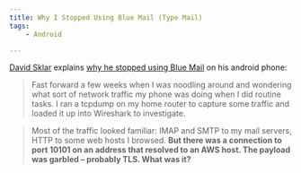 ```yaml
---
title: Why I Stopped Using Blue Mail (Type Mail)
tags:
    - Android

---
```


[David Sklar](http://www.sklar.com/) explains [why he stopped using Blue Mail](http://www.sklar.com/2014/10/14/blue-mail/)
on his android phone:

> Fast forward a few weeks when I was noodling around and wondering what
sort of network traffic my phone was doing when I did routine tasks.
I ran a tcpdump on my home router to capture some traffic and loaded
it up into Wireshark to investigate.

> Most of the traffic looked familiar: IMAP and SMTP to my mail servers,
HTTP to some web hosts I browsed. **But there was a connection to port 10101
on an address that resolved to an AWS host. The payload was garbled – probably
TLS. What was it?**

